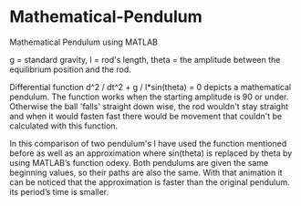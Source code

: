 # Mathematical-Pendulum
Mathematical Pendulum using MATLAB

g = standard gravity,
l = rod's length,
theta = the amplitude between the equilibrium position and the rod.

Differential function d^2 / dt^2 + g / l*sin(theta) = 0 depicts a mathematical pendulum. The function works when the starting amplitude is 90 or under. 
Otherwise the ball 'falls' straight down wise, the rod wouldn't stay straight and when it would fasten fast there would be movement that couldn't be calculated with this function. 

In this comparison of two pendulum's I have used the function mentioned before as well as an approximation where sin(theta) is replaced by theta by using MATLAB’s function odexy. Both pendulums are given the same beginning values, so their paths are also the same. With that animation it can be noticed that the approximation is faster than the original pendulum. its period’s time is smaller.
